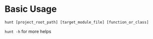 # Basic Usage
`hunt [project_root_path] [target_module_file] [function_or_class]`

`hunt -h` for more helps
